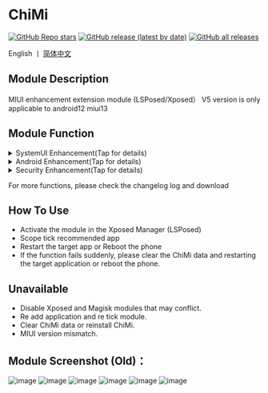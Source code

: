 # ChiMi 
[![GitHub Repo stars](https://img.shields.io/github/stars/yonghen/chimi-)](https://github.com/yonghen/chimi-)
[![GitHub release (latest by date)](https://img.shields.io/github/v/release/yonghen/chimi-?label=version)](https://github.com/yonghen/chimi-/releases)
[![GitHub all releases](https://img.shields.io/github/downloads/yonghen/chimi-/total)](https://github.com/yonghen/chimi-/releases)

English 丨 [简体中文](https://github.com/yonghen/chimi-/blob/master/README.md)</b>

## Module Description 

MIUI enhancement extension module (LSPosed/Xposed）
V5 version is only applicable to android12 miui13 

## Module Function
<details>
<summary>SystemUI Enhancement(Tap for details)</summary>

  - Status Bar Hide Icon And View (Hide airplane、signal、mute、vibrate、battery、VPN... icons)
  - Status Bar Layout (Clock right,Clock center, Signal left+clock center)
  - Status Bar Display Weather、Temperature、Current
  - Status Bar Clock Custom (Display year month day week seconds)
  - Status Bar Double NetworkSpeed
  - MIX Alpha Charge Style
  - Lock Screen Display Steps
  - Lock Screen Display Alarm Clock
  
 ...
</details>

<details>
<summary>Android Enhancement(Tap for details)</summary>

  - Notification volume split
  - Volume button long press control custom during screen off
  - Remove untrusted touches.For example,the toast of the non use application that pops up when using the application will block the touch event.Turned on it will no be blocked
  
 ...
</details>

<details>
<summary>Security Enhancement(Tap for details)</summary>

  - Remove open app confirmation popup
  - Skip waiting time
  - Score lock 100
  
 ...
</details>

For more functions, please check the changelog log and download


## How To Use
- Activate the module in the Xposed Manager (LSPosed)
- Scope tick recommended app
- Restart the target app or Reboot the phone
- If the function fails suddenly, please clear the ChiMi data and restarting the target application or reboot the phone.


## Unavailable
- Disable Xposed and Magisk modules that may conflict.
- Re add application and re tick module.
- Clear ChiMi data or reinstall ChiMi.
- MIUI version mismatch.


## Module Screenshot (Old)：
![image](img/1.jpg)
![image](img/2.png)
![image](img/3.jpg)
![image](img/4.jpg)
![image](img/5.png)
![image](img/6.jpg)
